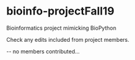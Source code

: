 # bioinfo-projectFall19
Bioinformatics project mimicking BioPython

Check any edits included from project members.

-- no members contributed...
